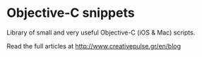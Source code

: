 Objective-C snippets
====================

Library of small and very useful Objective-C (iOS & Mac) scripts.

Read the full articles at http://www.creativepulse.gr/en/blog
